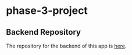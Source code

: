 # phase-3-project

## Backend Repository
The repository for the backend of this app is [here](https://github.com/mwarrn/phase-3-sinatra-react-project).